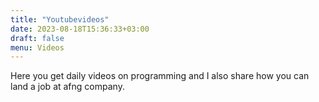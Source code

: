 ```yaml
---
title: "Youtubevideos"
date: 2023-08-18T15:36:33+03:00
draft: false
menu: Videos
---
```


Here you get daily videos on programming and I also share how you can land a job at afng company.
